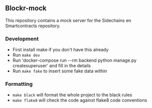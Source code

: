 ## Blockr-mock
This repository contains a mock server for the Sidechains en Smartcontracts repository.

### Development
 - First install make if you don't have this already
 - Run `make dev`
 - Run 'docker-compose run --rm backend python manage.py createsuperuser' and fill in the details
 - Run `make fake` to insert some fake data within

### Formatting
 - `make black` will format the whole project to the black rules
 - `make flake8` will check the code against flake8 code conventions
